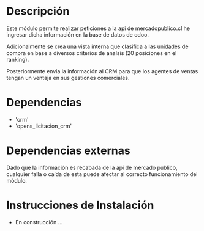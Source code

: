# Descripción
Este módulo permite realizar peticiones a la api de mercadopublico.cl 
he ingresar dicha información en la base de datos de odoo.

Adicionalmente se crea una vista interna que clasifica a las unidades de compra
en base a diversos criterios de analsis (20 posiciones en el ranking).

Posteriormente envia la información al CRM para que los agentes de ventas tengan 
un ventaja en sus gestiones comerciales.

# Dependencias
- 'crm'
- 'opens_licitacion_crm'

# Dependencias externas
Dado que la información es recabada de la api de mercado publico, cualquier 
falla o caída de esta puede afectar al correcto funcionamiento del módulo.

# Instrucciones de Instalación
- En construcción ...